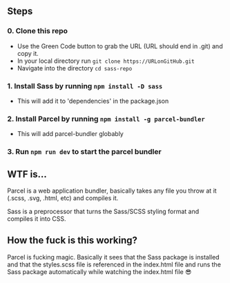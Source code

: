## Steps
### 0. Clone this repo
 - Use the Green Code button to grab the URL (URL should end in .git) and copy it.
 - In your local directory run `git clone https://URLonGitHub.git`
 - Navigate into the directory `cd sass-repo`

### 1. Install Sass by running `npm install -D sass`
  - This will add it to 'dependencies' in the package.json

### 2. Install Parcel by running `npm install -g parcel-bundler`
  - This will add parcel-bundler globably

### 3. Run `npm run dev` to start the parcel bundler


## WTF is...
Parcel is a web application bundler, basically takes any file you throw at it (.scss, .svg, .html, etc) and compiles it.

Sass is a preprocessor that turns the Sass/SCSS styling format and compiles it into CSS.


## How the fuck is this working?
Parcel is fucking magic. Basically it sees that the Sass package is installed and that the styles.scss file is referenced in the index.html file and runs the Sass package automatically while watching the index.html file :sunglasses: